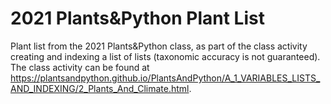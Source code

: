 # 2021 Plants&Python Plant List
Plant list from the 2021 Plants&Python class, as part of the class activity creating and indexing a list of lists (taxonomic accuracy is not guaranteed). The class activity can be found at https://plantsandpython.github.io/PlantsAndPython/A_1_VARIABLES_LISTS_AND_INDEXING/2_Plants_And_Climate.html. 

